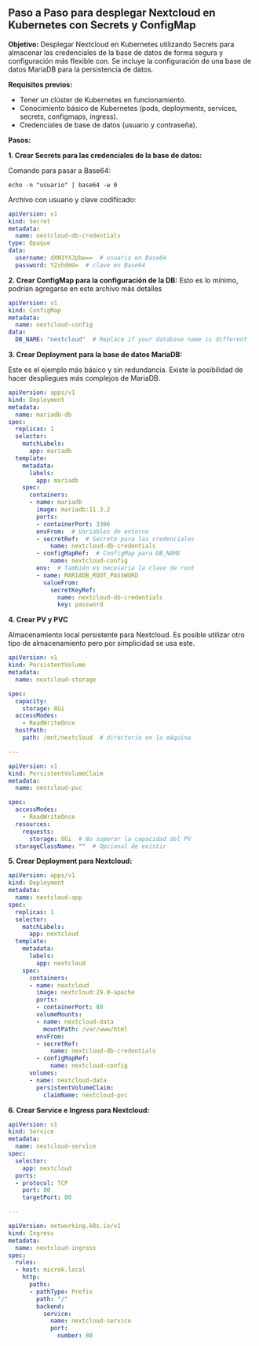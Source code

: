 ## Paso a Paso para desplegar Nextcloud en Kubernetes con Secrets y ConfigMap

**Objetivo:** Desplegar Nextcloud en Kubernetes utilizando Secrets para almacenar las credenciales de la base de datos de forma segura y configuración más flexible con. Se incluye la configuración de una base de datos MariaDB para la persistencia de datos.

**Requisitos previos:**

- Tener un clúster de Kubernetes en funcionamiento.
- Conocimiento básico de Kubernetes (pods, deployments, services, secrets, configmaps, ingress).
- Credenciales de base de datos (usuario y contraseña).

**Pasos:**

**1. Crear Secrets para las credenciales de la base de datos:**

Comando para pasar a Base64:
```shell
echo -n "usuario" | base64 -w 0
```
Archivo con usuario y clave codificado:
```yaml
apiVersion: v1
kind: Secret
metadata:
  name: nextcloud-db-credentials
type: Opaque
data:
  username: dXN1YXJpbw==  # usuario en Base64
  password: Y2xhdmU=  # clave en Base64
```

**2. Crear ConfigMap para la configuración de la DB:**
Esto es lo mínimo, podrían agregarse en este archivo más detalles
```yaml
apiVersion: v1
kind: ConfigMap
metadata:
  name: nextcloud-config
data:
  DB_NAME: "nextcloud"  # Replace if your database name is different

```
**3. Crear Deployment para la base de datos MariaDB:**

Este es el ejemplo más básico y sin redundancia. Existe la posibilidad de hacer despliegues más complejos de MariaDB.

```yaml
apiVersion: apps/v1
kind: Deployment
metadata:
  name: mariadb-db
spec:
  replicas: 1
  selector:
    matchLabels:
      app: mariadb
  template:
    metadata:
      labels:
        app: mariadb
    spec:
      containers:
      - name: mariadb
        image: mariadb:11.3.2
        ports:
        - containerPort: 3306
        envFrom:  # Variables de entorno
        - secretRef:  # Secreto para las credenciales
            name: nextcloud-db-credentials
        - configMapRef:  # ConfigMap para DB_NAME
            name: nextcloud-config
        env:  # También es necesaria la clave de root
        - name: MARIADB_ROOT_PASSWORD
          valueFrom:
            secretKeyRef:
              name: nextcloud-db-credentials
              key: password
```

**4. Crear PV y PVC**

Almacenamiento local persistente para Nextcloud. Es posible utilizar otro tipo de almacenamiento pero por simplicidad se usa este.

```yaml
apiVersion: v1
kind: PersistentVolume
metadata:
  name: nextcloud-storage

spec:
  capacity:
    storage: 8Gi
  accessModes:
    - ReadWriteOnce
  hostPath:
    path: /mnt/nextcloud  # directorio en la máquina

---

apiVersion: v1
kind: PersistentVolumeClaim
metadata:
  name: nextcloud-pvc

spec:
  accessModes:
    - ReadWriteOnce
  resources:
    requests:
      storage: 8Gi  # No superar la capacidad del PV
  storageClassName: ""  # Opcional de existir
```

**5. Crear Deployment para Nextcloud:**

```yaml
apiVersion: apps/v1
kind: Deployment
metadata:
  name: nextcloud-app
spec:
  replicas: 1
  selector:
    matchLabels:
      app: nextcloud
  template:
    metadata:
      labels:
        app: nextcloud
    spec:
      containers:
      - name: nextcloud
        image: nextcloud:29.0-apache
        ports:
        - containerPort: 80
        volumeMounts:
        - name: nextcloud-data
          mountPath: /var/www/html
        envFrom:
        - secretRef:
            name: nextcloud-db-credentials
        - configMapRef:
            name: nextcloud-config
      volumes:
      - name: nextcloud-data
        persistentVolumeClaim:
          claimName: nextcloud-pvc
```

**6. Crear Service e Ingress para Nextcloud:**

```yaml
apiVersion: v1
kind: Service
metadata:
  name: nextcloud-service
spec:
  selector:
    app: nextcloud
  ports:
  - protocol: TCP
    port: 80
    targetPort: 80

---

apiVersion: networking.k8s.io/v1
kind: Ingress
metadata:
  name: nextcloud-ingress
spec:
  rules:
  - host: microk.local
    http:
      paths:
      - pathType: Prefix 
        path: "/"
        backend:
          service:
            name: nextcloud-service
            port:
              number: 80 
```